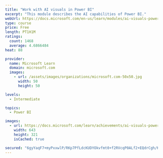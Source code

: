 ```yaml
---
title: "Work with AI visuals in Power BI"
excerpt: "This module describes the AI capabilities of Power BI."
webUrl: https://docs.microsoft.com/en-us/learn/modules/ai-visuals-power-bi/
type: course
price: Free
length: PT1H1M
ratings:
  count: 1468
  average: 4.6866484
heat: 88

provider:
  name: Microsoft Learn
  domain: microsoft.com
  images:
    - url: /assets/images/organizations/microsoft.com-50x50.jpg
      width: 50
      height: 50

levels:
  - Intermediate

topics:
  - Power BI

images:
  - url: https://docs.microsoft.com/learn/achievements/ai-visuals-power-bi-social.png
    width: 643
    height: 321
    isCached: true

secured: "6gyYaqF7+myPxxwlP/RKp7PfLdcKUDYOkvfmt0+f2RVcqP0ALf2+EQdrCgh/KaVfl+tVxclnDSN+LZk5/s5QAPMF7Q8P1RPZCKrrQNNw1Pq3JeYRW/SWwX+3Zjyq5H334ew4v/IQe7eUnkcH6qfKqCk1l7qHf8kqRwVZBh3843d1ndUtAzwPhuyAMRqrr4wVOk6JYFf4lmYls3MDYXwNNBlkUn4pJGxiHF76u4s7NPnKjwhhAcKC2y5cmvEBWkooseN9GqbsweqK0Drj3F7mZS80PtUaZ2WdU6POYafhDZ0kOg61nhF1N3rZfmkjhfqS/HLEoB7pokwOcNnDIypP7n6Ot60Ym3PL8s1CK0wA6UQAcYrPxQekYiGLoNV9ljJdhFrAppYaWq/g6+K5e0Npokq5fnG5basWM3wu6c4bWcI=;XcZoV16jDq+xSqo6rkjmUw=="
---
```


